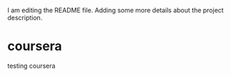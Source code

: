 I am editing the README file. Adding some more details about the project description.
# coursera
testing coursera
